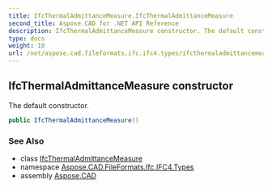 ```yaml
---
title: IfcThermalAdmittanceMeasure.IfcThermalAdmittanceMeasure
second_title: Aspose.CAD for .NET API Reference
description: IfcThermalAdmittanceMeasure constructor. The default constructor
type: docs
weight: 10
url: /net/aspose.cad.fileformats.ifc.ifc4.types/ifcthermaladmittancemeasure/ifcthermaladmittancemeasure/
---
```

## IfcThermalAdmittanceMeasure constructor

The default constructor.

```csharp
public IfcThermalAdmittanceMeasure()
```

### See Also

* class [IfcThermalAdmittanceMeasure](../)
* namespace [Aspose.CAD.FileFormats.Ifc.IFC4.Types](../../ifcthermaladmittancemeasure/)
* assembly [Aspose.CAD](../../../)


